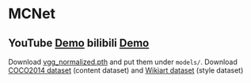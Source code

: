 # MCNet     
## YouTube <a href="https://youtu.be/T9RE7RZB-Yw" rel="nofollow"><strong> Demo</strong></a>   bilibili <a href="https://www.bilibili.com/video/BV1vK421x7Rc/?vd_source=fc58f4d9af10cecc7a4834bacb2b5fb4" rel="nofollow"><strong>Demo</strong></a>
Download [vgg_normalized.pth](https://drive.google.com/file/d/1EpkBA2K2eYILDSyPTt0fztz59UjAIpZU/view?usp=sharing) and put them under `models/`. Download [COCO2014 dataset](http://images.cocodataset.org/zips/train2014.zip) (content dataset) and [Wikiart dataset](https://www.kaggle.com/c/painter-by-numbers) (style dataset)
